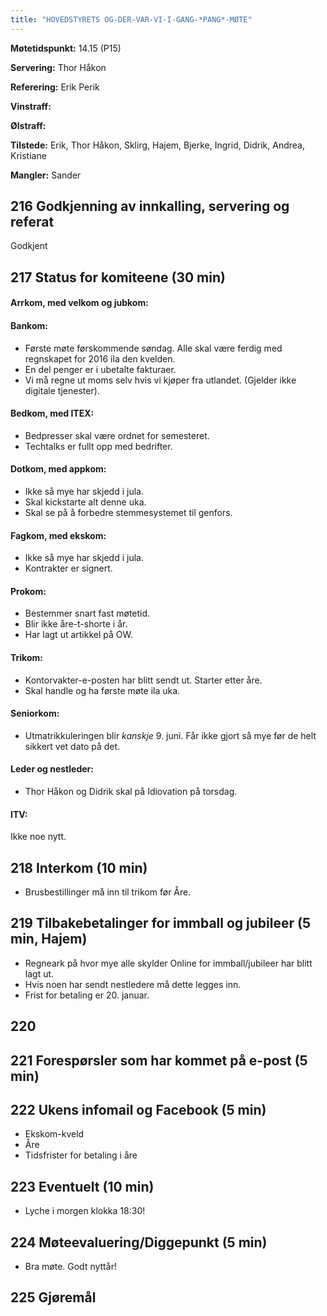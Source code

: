 ```yaml
---
title: "HOVEDSTYRETS OG-DER-VAR-VI-I-GANG-*PANG*-MØTE"
---
```


**Møtetidspunkt:** 14.15 (P15)

**Servering:** Thor Håkon

**Referering:** Erik Perik

**Vinstraff:** 

**Ølstraff:**  

**Tilstede:** Erik, Thor Håkon, Sklirg, Hajem, Bjerke, Ingrid, Didrik, Andrea, Kristiane

**Mangler:** Sander

## 216 Godkjenning av innkalling, servering og referat 
  Godkjent

## 217 Status for komiteene (30 min)

#### Arrkom, med velkom og jubkom:
  

#### Bankom:  
  - Første møte førskommende søndag. Alle skal være ferdig med regnskapet for 2016 ila den kvelden.
  - En del penger er i ubetalte fakturaer. 
  - Vi må regne ut moms selv hvis vi kjøper fra utlandet. (Gjelder ikke digitale tjenester).

#### Bedkom, med ITEX:  
  - Bedpresser skal være ordnet for semesteret.
  - Techtalks er fullt opp med bedrifter. 

#### Dotkom, med appkom:

  - Ikke så mye har skjedd i jula. 
  - Skal kickstarte alt denne uka. 
  - Skal se på å forbedre stemmesystemet til genfors.


#### Fagkom, med ekskom:  

  - Ikke så mye har skjedd i jula. 
  - Kontrakter er signert.

#### Prokom:  

  - Bestemmer snart fast møtetid.
  - Blir ikke åre-t-shorte i år.
  - Har lagt ut artikkel på OW.

#### Trikom:  

  - Kontorvakter-e-posten har blitt sendt ut. Starter etter åre. 
  - Skal handle og ha første møte ila uka. 

#### Seniorkom: 

  - Utmatrikkuleringen blir *kanskje* 9. juni. Får ikke gjort så mye før de helt sikkert vet dato på det. 

#### Leder og nestleder:  

  - Thor Håkon og Didrik skal på Idiovation på torsdag.

#### ITV: 
  Ikke noe nytt. 
  
## 218 Interkom (10 min) 

  - Brusbestillinger må inn til trikom før Åre. 

## 219 Tilbakebetalinger for immball og jubileer (5 min, Hajem) 
  - Regneark på hvor mye alle skylder Online for immball/jubileer har blitt lagt ut. 
  - Hvis noen har sendt nestledere må dette legges inn. 
  - Frist for betaling er 20. januar. 
  
## 220 


## 221 Forespørsler som har kommet på e-post (5 min) 
  

## 222 Ukens infomail og Facebook (5 min)  
  - Ekskom-kveld
  - Åre
  - Tidsfrister for betaling i åre

## 223 Eventuelt (10 min)

  - Lyche i morgen klokka 18:30!

## 224 Møteevaluering/Diggepunkt (5 min)
  - Bra møte. Godt nyttår!

## 225 Gjøremål